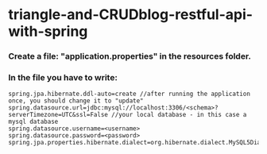 # triangle-and-CRUDblog-restful-api-with-spring 

### Create a file: "application.properties" in the resources folder.
### In the file you have to write:
    spring.jpa.hibernate.ddl-auto=create //after running the application once, you should change it to "update"
    spring.datasource.url=jdbc:mysql://localhost:3306/<schema>?serverTimezone=UTC&ssl=False //your local database - in this case a mysql database
    spring.datasource.username=<username>
    spring.datasource.password=<password>
    spring.jpa.properties.hibernate.dialect=org.hibernate.dialect.MySQL5Dialect